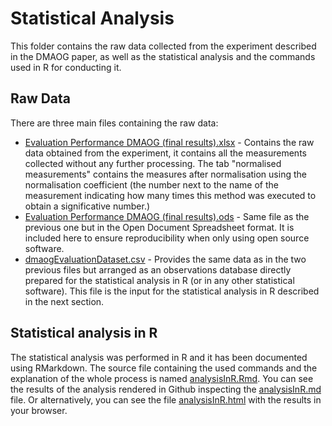 # Statistical Analysis
This folder contains the raw data collected from the experiment described in the DMAOG paper, as well as the statistical analysis and the commands used in R for conducting it.

## Raw Data
There are three main files containing the raw data:

* [Evaluation Performance DMAOG (final results).xlsx](Evaluation%20Performance%20DMAOG%20(final%20results).xlsx) - Contains the raw data obtained from the experiment, it contains all the measurements collected without any further processing. The tab "normalised measurements" contains the measures after normalisation using the normalisation coefficient (the number next to the name of the measurement indicating how many times this method was executed to obtain a significative number.)
* [Evaluation Performance DMAOG (final results).ods](Evaluation%20Performance%20DMAOG%20(final%20results).ods) - Same file as the previous one but in the Open Document Spreadsheet format. It is included here to ensure reproducibility when only using open source software.
* [dmaogEvaluationDataset.csv](dmaogEvaluationDataset.csv) - Provides the same data as in the two previous files but arranged as an observations database directly prepared for the statistical analysis in R (or in any other statistical software). This file is the input for the statistical analysis in R described in the next section.

## Statistical analysis in R
The statistical analysis was performed in R and it has been documented using RMarkdown. The source file containing the used commands and the explanation of the whole process is named [analysisInR.Rmd](analysisInR.Rmd). You can see the results of the analysis rendered in Github inspecting the [analysisInR.md](analysisInR.md) file. Or alternatively, you can see the file [analysisInR.html](analysisInR.html) with the results in your browser.